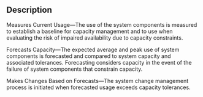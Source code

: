 ## Description

Measures Current Usage—The use of the system components is measured to establish a baseline for capacity management and to use when evaluating the risk of impaired availability due to capacity constraints.

Forecasts Capacity—The expected average and peak use of system components is forecasted and compared to system capacity and associated tolerances. Forecasting considers capacity in the event of the failure of system components that constrain capacity.

Makes Changes Based on Forecasts—The system change management process is initiated when forecasted usage exceeds capacity tolerances.